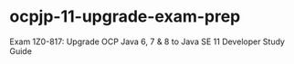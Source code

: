 # ocpjp-11-upgrade-exam-prep
Exam 1Z0-817: Upgrade OCP Java 6, 7 &amp; 8 to Java SE 11 Developer Study Guide
